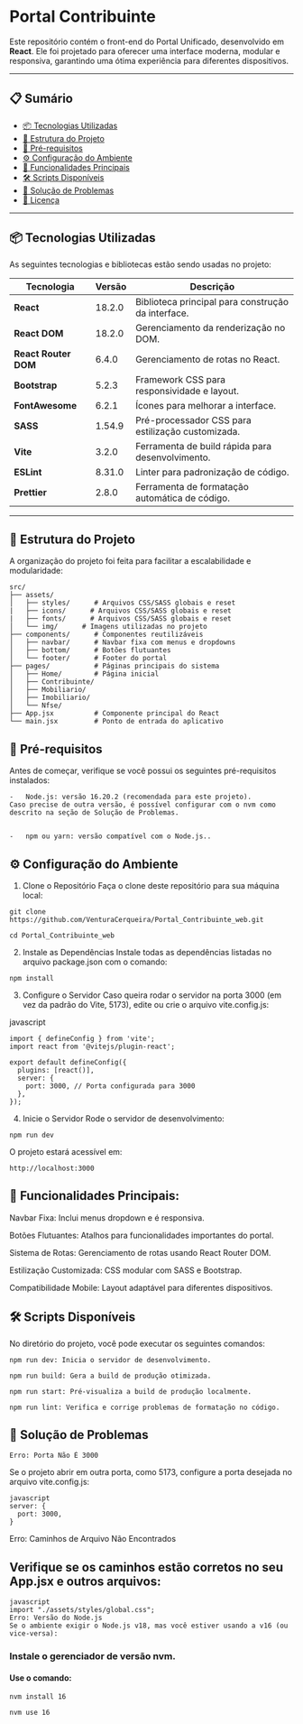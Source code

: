 # **Portal Contribuinte**

Este repositório contém o front-end do Portal Unificado, desenvolvido em **React**. Ele foi projetado para oferecer uma interface moderna, modular e responsiva, garantindo uma ótima experiência para diferentes dispositivos.

---

## **📋 Sumário**
- [📦 Tecnologias Utilizadas](#-tecnologias-utilizadas)
- [📂 Estrutura do Projeto](#-estrutura-do-projeto)
- [📖 Pré-requisitos](#-pré-requisitos)
- [⚙️ Configuração do Ambiente](#️-configuração-do-ambiente)
- [🚀 Funcionalidades Principais](#-funcionalidades-principais)
- [🛠️ Scripts Disponíveis](#️-scripts-disponíveis)
- [🐛 Solução de Problemas](#-solução-de-problemas)
- [📜 Licença](#-licença)

---

## **📦 Tecnologias Utilizadas**

As seguintes tecnologias e bibliotecas estão sendo usadas no projeto:

| Tecnologia              | Versão    | Descrição                                          |
|-------------------------|-----------|--------------------------------------------------|
| **React**               | 18.2.0    | Biblioteca principal para construção da interface. |
| **React DOM**           | 18.2.0    | Gerenciamento da renderização no DOM.            |
| **React Router DOM**    | 6.4.0     | Gerenciamento de rotas no React.                 |
| **Bootstrap**           | 5.2.3     | Framework CSS para responsividade e layout.      |
| **FontAwesome**         | 6.2.1     | Ícones para melhorar a interface.                |
| **SASS**                | 1.54.9    | Pré-processador CSS para estilização customizada. |
| **Vite**                | 3.2.0     | Ferramenta de build rápida para desenvolvimento. |
| **ESLint**              | 8.31.0    | Linter para padronização de código.              |
| **Prettier**            | 2.8.0     | Ferramenta de formatação automática de código.   |

---

## **📂 Estrutura do Projeto**

A organização do projeto foi feita para facilitar a escalabilidade e modularidade:

```plaintext
src/
├── assets/
│   ├── styles/      # Arquivos CSS/SASS globais e reset
|   ├── icons/      # Arquivos CSS/SASS globais e reset
|   ├── fonts/      # Arquivos CSS/SASS globais e reset
│   └── img/      # Imagens utilizadas no projeto
├── components/      # Componentes reutilizáveis
│   ├── navbar/      # Navbar fixa com menus e dropdowns
│   ├── bottom/      # Botões flutuantes
│   └── footer/      # Footer do portal
├── pages/           # Páginas principais do sistema
│   ├── Home/        # Página inicial
│   ├── Contribuinte/
│   ├── Mobiliario/
│   ├── Imobiliario/
│   └── Nfse/
├── App.jsx          # Componente principal do React
└── main.jsx         # Ponto de entrada do aplicativo
```
## 📖 Pré-requisitos
Antes de começar, verifique se você possui os seguintes pré-requisitos instalados:

    -   Node.js: versão 16.20.2 (recomendada para este projeto). 
    Caso precise de outra versão, é possível configurar com o nvm como descrito na seção de Solução de Problemas.


    -   npm ou yarn: versão compatível com o Node.js..

## ⚙️ Configuração do Ambiente
1. Clone o Repositório
Faça o clone deste repositório para sua máquina local:

```plaintext
git clone https://github.com/VenturaCerqueira/Portal_Contribuinte_web.git
```
```
cd Portal_Contribuinte_web
```
2. Instale as Dependências
Instale todas as dependências listadas no arquivo package.json com o comando:
```
npm install
```
3. Configure o Servidor
Caso queira rodar o servidor na porta 3000 (em vez da padrão do Vite, 5173), edite ou crie o arquivo vite.config.js:

javascript
```
import { defineConfig } from 'vite';
import react from '@vitejs/plugin-react';

export default defineConfig({
  plugins: [react()],
  server: {
    port: 3000, // Porta configurada para 3000
  },
});
```
4. Inicie o Servidor
Rode o servidor de desenvolvimento:
```
npm run dev
```
O projeto estará acessível em:
```
http://localhost:3000
```
## 🚀 Funcionalidades Principais:

Navbar Fixa: Inclui menus dropdown e é responsiva.

Botões Flutuantes: Atalhos para funcionalidades importantes do portal.

Sistema de Rotas: Gerenciamento de rotas usando React Router DOM.

Estilização Customizada: CSS modular com SASS e Bootstrap.

Compatibilidade Mobile: Layout adaptável para diferentes dispositivos.

## 🛠️ Scripts Disponíveis
No diretório do projeto, você pode executar os seguintes comandos:
```
npm run dev: Inicia o servidor de desenvolvimento.
```
```
npm run build: Gera a build de produção otimizada.
```
```
npm run start: Pré-visualiza a build de produção localmente.
```
```
npm run lint: Verifica e corrige problemas de formatação no código.
```
## 🐛 Solução de Problemas
```
Erro: Porta Não É 3000
```
Se o projeto abrir em outra porta, como 5173, configure a porta desejada no arquivo vite.config.js:

```
javascript
server: {
  port: 3000,
}
```
Erro: Caminhos de Arquivo Não Encontrados

## Verifique se os caminhos estão corretos no seu App.jsx e outros arquivos:
```
javascript
import "./assets/styles/global.css";
Erro: Versão do Node.js
Se o ambiente exigir o Node.js v18, mas você estiver usando a v16 (ou vice-versa):
```
### Instale o gerenciador de versão nvm.

#### Use o comando:

```
nvm install 16
```
```
nvm use 16
```